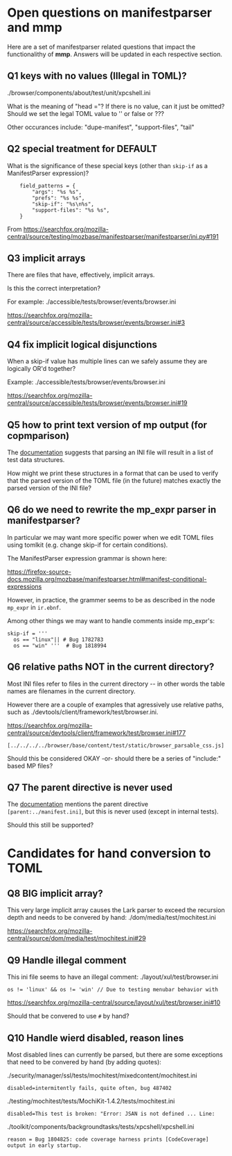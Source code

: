 # Open questions on manifestparser and mmp

Here are a set of manifestparser related questions that impact the
functionalithy of **mmp**. Answers will be updated in each respective section.

## Q1 keys with no values (Illegal in TOML)?

./browser/components/about/test/unit/xpcshell.ini

What is the meaning of "head ="?
If there is no value, can it just be omitted?
Should we set the legal TOML value to '' or false or ???

Other occurances include: "dupe-manifest", "support-files", "tail"

## Q2 special treatment for DEFAULT

What is the significance of these special keys (other than `skip-if` as a
ManifestParser expression)?

```
    field_patterns = {
        "args": "%s %s",
        "prefs": "%s %s",
        "skip-if": "%s\n%s",
        "support-files": "%s %s",
    }
```

From https://searchfox.org/mozilla-central/source/testing/mozbase/manifestparser/manifestparser/ini.py#191

## Q3 implicit arrays

There are files that have, effectively, implicit arrays.

Is this the correct interpretation?

For example: ./accessible/tests/browser/events/browser.ini

https://searchfox.org/mozilla-central/source/accessible/tests/browser/events/browser.ini#3

## Q4 fix implicit logical disjunctions

When a skip-if value has multiple lines can we safely assume they are logically OR'd together?

Example: ./accessible/tests/browser/events/browser.ini

https://searchfox.org/mozilla-central/source/accessible/tests/browser/events/browser.ini#19

## Q5 how to print text version of mp output (for copmparison)

The [documentation](https://firefox-source-docs.mozilla.org/mozbase/manifestparser.html#manifestparser-create-and-manage-test-manifests)
suggests that parsing an INI file will result in a list of test data structures.

How might we print these structures in a format that can be used to verify
that the parsed version of the TOML file (in the future) matches exactly
the parsed version of the INI file?


## Q6 do we need to rewrite the mp_expr parser in manifestparser?

In particular we may want more specific power when we edit
TOML files using tomlkit (e.g. change skip-if for certain conditions).

The ManifestParser expression grammar is shown here:

https://firefox-source-docs.mozilla.org/mozbase/manifestparser.html#manifest-conditional-expressions

However, in practice, the grammer seems to be as described in the
node `mp_expr` in `ir.ebnf`.

Among other things we may want to handle comments inside mp_expr's:

```
skip-if = '''
  os == "linux"|| # Bug 1782783
  os == "win" '''  # Bug 1818994
```

## Q6 relative paths NOT in the current directory?

Most INI files refer to files in the current directory -- in other
words the table names are filenames in the current directory.

However there are a couple of examples that agressively use relative
paths, such as ./devtools/client/framework/test/browser.ini.

https://searchfox.org/mozilla-central/source/devtools/client/framework/test/browser.ini#177

`[../../../../browser/base/content/test/static/browser_parsable_css.js]`

Should this be considered OKAY -or- should there be a series of "include:"
based MP files?

## Q7 The parent directive is never used

The [documentation](https://firefox-source-docs.mozilla.org/mozbase/manifestparser.html#manifest-format) mentions the parent directive `[parent:../manifest.ini]`, but
this is never used (except in internal tests).

Should this still be supported?

# Candidates for hand conversion to TOML

## Q8 BIG implicit array?

This very large implicit array causes the Lark parser to exceed the recursion
depth and needs to be convered by hand: ./dom/media/test/mochitest.ini

https://searchfox.org/mozilla-central/source/dom/media/test/mochitest.ini#29

## Q9 Handle illegal comment

This ini file seems to have an illegal comment: ./layout/xul/test/browser.ini

```
os != 'linux' && os != 'win' // Due to testing menubar behavior with
```
https://searchfox.org/mozilla-central/source/layout/xul/test/browser.ini#10

Should that be convered to use `#` by hand?

## Q10 Handle wierd disabled, reason lines

Most disabled lines can currently be parsed, but there are some exceptions
that need to be convered by hand (by adding quotes):

./security/manager/ssl/tests/mochitest/mixedcontent/mochitest.ini
```
disabled=intermitently fails, quite often, bug 487402
```

./testing/mochitest/tests/MochiKit-1.4.2/tests/mochitest.ini

```
disabled=This test is broken: "Error: JSAN is not defined ... Line:
```

./toolkit/components/backgroundtasks/tests/xpcshell/xpcshell.ini

```
reason = Bug 1804825: code coverage harness prints [CodeCoverage] output in early startup.
```
